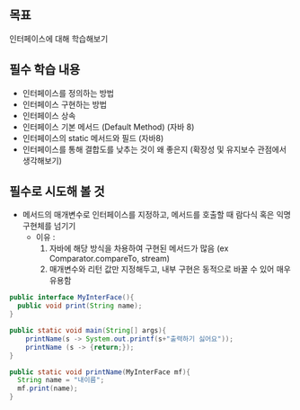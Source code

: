 


## 목표
인터페이스에 대해 학습해보기

## 필수 학습 내용

- 인터페이스를 정의하는 방법
- 인터페이스 구현하는 방법
- 인터페이스 상속
- 인터페이스 기본 메서드 (Default Method) (자바 8)
- 인터페이스의 static 메서드와 필드 (자바8)
- 인터페이스를 통해 결합도를 낮추는 것이 왜 좋은지 (확장성 및 유지보수 관점에서 생각해보기)

## 필수로 시도해 볼 것 

- 메서드의 매개변수로 인터페이스를 지정하고, 메서드를 호출할 때 람다식 혹은 익명 구현체를 넘기기
  - 이유 :
     1. 자바에 해당 방식을 차용하여 구현된 메서드가 많음 (ex Comparator.compareTo, stream)
     2. 매개변수와 리턴 값만 지정해두고, 내부 구현은 동적으로 바꿀 수 있어 매우 유용함
    
    
 
``` Java
public interface MyInterFace(){
  public void print(String name);
}

public static void main(String[] args){
    printName(s -> System.out.printf(s+"출력하기 싫어요"));
    printName (s -> {return;});
}

public static void printName(MyInterFace mf){
  String name = "내이름";
  mf.print(name);
}
```
